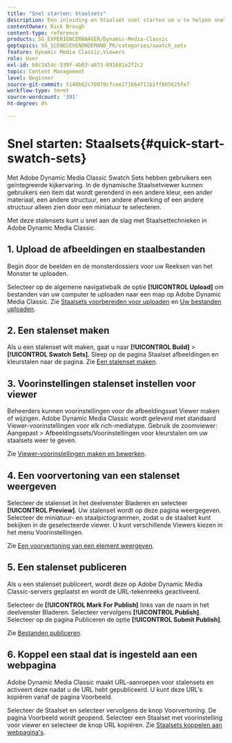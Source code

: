```yaml
---
title: "Snel starten: Staalsets"
description: Een inleiding en Staalset snel starten om u te helpen snel aan de slag te gaan in Adobe Dynamic Media Classic.
contentOwner: Rick Brough
content-type: reference
products: SG_EXPERIENCEMANAGER/Dynamic-Media-Classic
geptopics: SG_SCENESEVENONDEMAND_PK/categories/swatch_sets
feature: Dynamic Media Classic,Viewers
role: User
exl-id: b0c345dc-539f-4b03-a873-091681e2f2c2
topic: Content Management
level: Beginner
source-git-commit: 5140b62c76970cfcee271664f11b1ff605625fe7
workflow-type: tm+mt
source-wordcount: '391'
ht-degree: 0%

---
```


# Snel starten: Staalsets{#quick-start-swatch-sets}

Met Adobe Dynamic Media Classic Swatch Sets hebben gebruikers een geïntegreerde kijkervaring. In de dynamische Staalsetviewer kunnen gebruikers een item dat wordt gerenderd in een andere kleur, een ander materiaal, een andere structuur, een andere afwerking of een andere structuur alleen zien door een miniatuur te selecteren.

Met deze stalensets kunt u snel aan de slag met Staalsettechnieken in Adobe Dynamic Media Classic.

## 1. Upload de afbeeldingen en staalbestanden

Begin door de beelden en de monsterdossiers voor uw Reeksen van het Monster te uploaden.

Selecteer op de algemene navigatiebalk de optie **[!UICONTROL Upload]** om bestanden van uw computer te uploaden naar een map op Adobe Dynamic Media Classic. Zie [Staalsets voorbereiden voor uploaden](preparing-swatch-set-assets-upload.md#preparing-swatch-set-assets-for-upload) en [Uw bestanden uploaden](uploading-files.md#uploading-your-files).

## 2. Een stalenset maken

Als u een stalenset wilt maken, gaat u naar **[!UICONTROL Build]** > **[!UICONTROL Swatch Sets]**. Sleep op de pagina Staalset afbeeldingen en kleurstalen naar de pagina. Zie [Een stalenset maken](creating-swatch-set.md#creating-a-swatch-set).

## 3. Voorinstellingen stalenset instellen voor viewer

Beheerders kunnen voorinstellingen voor de afbeeldingsset Viewer maken of wijzigen. Adobe Dynamic Media Classic wordt geleverd met standaard Viewer-voorinstellingen voor elk rich-mediatype. Gebruik de zoomviewer: Aangepast > Afbeeldingssets/Voorinstellingen voor kleurstalen om uw staalsets weer te geven.

Zie [Viewer-voorinstellingen maken en bewerken](application-setup.md#adding-and-editing-viewer-presets).

## 4. Een voorvertoning van een stalenset weergeven

Selecteer de stalenset in het deelvenster Bladeren en selecteer **[!UICONTROL Preview]**. Uw stalenset wordt op deze pagina weergegeven. Selecteer de miniatuur- en staalpictogrammen, zodat u de staalset kunt bekijken in de geselecteerde viewer. U kunt verschillende Viewers kiezen in het menu Voorinstellingen.

Zie [Een voorvertoning van een element weergeven](previewing-asset.md#previewing-an-asset).

## 5. Een stalenset publiceren

Als u een stalenset publiceert, wordt deze op Adobe Dynamic Media Classic-servers geplaatst en wordt de URL-tekenreeks geactiveerd.

Selecteer de **[!UICONTROL Mark For Publish]** links van de naam in het deelvenster Bladeren. Selecteer vervolgens **[!UICONTROL Publish]**. Selecteer op de pagina Publiceren de optie **[!UICONTROL Submit Publish]**.

Zie [Bestanden publiceren](publishing-files.md#publishing-files).

## 6. Koppel een staal dat is ingesteld aan een webpagina

Adobe Dynamic Media Classic maakt URL-aanroepen voor stalensets en activeert deze nadat u de URL hebt gepubliceerd. U kunt deze URL&#39;s kopiëren vanaf de pagina Voorbeeld.

Selecteer de Staalset en selecteer vervolgens de knop Voorvertoning. De pagina Voorbeeld wordt geopend. Selecteer een Staalset met voorinstelling voor viewer en selecteer de knop URL kopiëren. Zie [Staalsets koppelen aan webpagina&#39;s](linking-swatch-set-web-page.md#linking-a-swatch-set-to-a-web-page).
